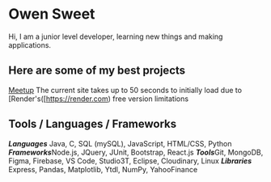 # Owen Sweet

Hi, I am a junior level developer, learning new things and making applications.

## Here are some of my best projects
[Meetup](https://meetup-ap4g.onrender.com/)
The current site takes up to 50 seconds to initially load due to [Render's([https://render.com) free version limitations

## Tools / Languages / Frameworks

***Languages*** Java, C, SQL (mySQL), JavaScript, HTML/CSS, Python
***Frameworks***Node.js, JQuery, JUnit, Bootstrap, React.js
***Tools***Git, MongoDB, Figma, Firebase, VS Code, Studio3T, Eclipse, Cloudinary, Linux
***Libraries*** Express, Pandas, Matplotlib, Ytdl, NumPy, YahooFinance

